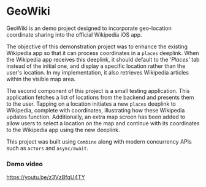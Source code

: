 # GeoWiki

GeoWiki is an demo project designed to incorporate geo-location coordinate sharing into the official Wikipedia iOS app.

The objective of this demonstration project was to enhance the existing Wikipedia app so that it can process coordinates in a `places` deeplink. When the Wikipedia app receives this deeplink, it should default to the _'Places'_ tab instead of the initial one, and display a specific location rather than the user's location. In my implementation, it also retrieves Wikipedia articles within the visible map area.

The second component of this project is a small testing application. This application fetches a list of locations from the backend and presents them to the user. Tapping on a location initiates a new `places` deeplink to Wikipedia, complete with coordinates, illustrating how these Wikipedia updates function. Additionally, an extra map screen has been added to allow users to select a location on the map and continue with its coordinates to the Wikipedia app using the new deeplink.

This project was built using `Combine` along with modern concurrency APIs such as `actors` and `async/await`.

### Demo video

https://youtu.be/z3VzBfqU4TY
